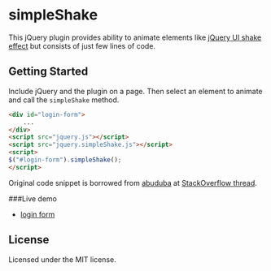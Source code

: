 simpleShake
================================

This jQuery plugin provides ability to animate elements like [jQuery UI shake effect](http://jqueryui.com/demos/effect/) but consists of just few lines of code.

## Getting Started

Include jQuery and the plugin on a page. Then select an element to animate and call the `simpleShake` method.

```html
<div id="login-form">
    ...
</div>
<script src="jquery.js"></script>
<script src="jquery.simpleShake.js"></script>
<script>
$("#login-form").simpleShake();
</script>
```

Original code snippet is borrowed from [abuduba](http://stackoverflow.com/users/1024298/abuduba) at [StackOverflow thread](http://stackoverflow.com/a/8645933).

###Live demo
- [login form](http://jsfiddle.net/he7pV/1/)

## License
Licensed under the MIT license.

